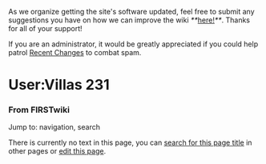 As we organize getting the site's software updated, feel free to submit any
suggestions you have on how we can improve the wiki
_**_[here!](/index.php/User:Hallry/Suggestions "User:Hallry/Suggestions"
)_**_. Thanks for all of your support!

If you are an administrator, it would be greatly appreciated if you could help
patrol [Recent Changes](/index.php/Special:Recentchanges
"Special:Recentchanges" ) to combat spam.

# User:Villas 231

### From FIRSTwiki

Jump to: navigation, search

There is currently no text in this page, you can [search for this page
title](/index.php/Special:Search/Villas_231 "Special:Search/Villas 231" ) in
other pages or [edit this
page](http://www.firstwiki.net/index.php?title=User:Villas_231&action=edit
"http://www.firstwiki.net/index.php?title=User:Villas_231&action=edit" ).

